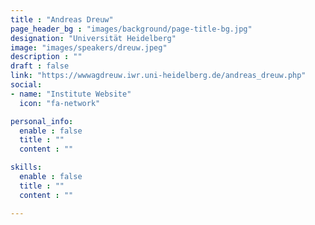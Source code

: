 ```yaml
---
title : "Andreas Dreuw"
page_header_bg : "images/background/page-title-bg.jpg"
designation: "Universität Heidelberg"
image: "images/speakers/dreuw.jpeg"
description : ""
draft : false
link: "https://wwwagdreuw.iwr.uni-heidelberg.de/andreas_dreuw.php"
social:
- name: "Institute Website"
  icon: "fa-network"

personal_info:
  enable : false
  title : ""
  content : ""

skills:
  enable : false
  title : ""
  content : ""

---
```


